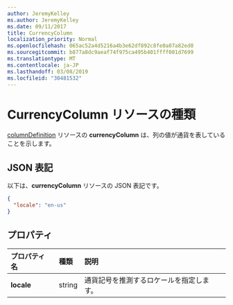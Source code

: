 ```yaml
---
author: JeremyKelley
ms.author: JeremyKelley
ms.date: 09/11/2017
title: CurrencyColumn
localization_priority: Normal
ms.openlocfilehash: 065ac52a4d5216a4b3e62df892c8fe0a07a82ed0
ms.sourcegitcommit: b877a8dc9aeaf74f975ca495b401ffff001d7699
ms.translationtype: MT
ms.contentlocale: ja-JP
ms.lasthandoff: 03/08/2019
ms.locfileid: "30481532"
---
```

# <a name="currencycolumn-resource-type"></a>CurrencyColumn リソースの種類

[columnDefinition](columndefinition.md) リソースの **currencyColumn** は、列の値が通貨を表していることを示します。

## <a name="json-representation"></a>JSON 表記

以下は、**currencyColumn** リソースの JSON 表記です。
<!-- { "blockType": "resource", "@odata.type": "microsoft.graph.currencyColumn" } -->

```json
{
  "locale": "en-us"
}
```

## <a name="properties"></a>プロパティ

| プロパティ名 | 種類   | 説明
|:--------------|:-------|:----------------------------------------------------
| **locale**    | string | 通貨記号を推測するロケールを指定します。

<!-- {
  "type": "#page.annotation",
  "description": "",
  "keywords": "",
  "section": "documentation",
  "tocPath": "Resources/CurrencyColumn"
} -->
